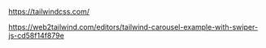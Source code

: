 https://tailwindcss.com/



https://web2tailwind.com/editors/tailwind-carousel-example-with-swiper-js-cd58f14f879e
